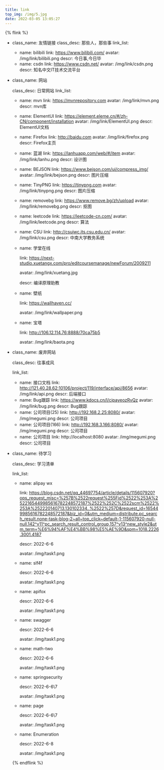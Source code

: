 ```yaml
---
title: link
top_img: /img/5.jpg
date: 2022-03-05 13:05:27
---
```


{% flink %}
- class_name: 友情链接
  class_desc: 那些人，那些事
  link_list:
    - name: bilibili
      link: https://www.bilibili.com/
      avatar: /img/link/bilibili.png
      descr: 今日事,今日毕
    - name: csdn
      link: https://www.csdn.net/
      avatar: /img/link/csdn.png
      descr: 知名中文IT技术交流平台
  
- class_name: 网站
  
  class_desc: 日常网站
  link_list:
  
    - name: mvn
      link: https://mvnrepository.com
      avatar: /img/link/mvn.png
      descr: mvn库
      
    - name: ElementUI
      link: https://element.eleme.cn/#/zh-CN/component/installation
      avatar: /img/link/ElementUI.png
      descr: ElementUI文档
      
    - name: Firefox
      link: http://baidu.com
      avatar: /img/link/firefox.png
      descr: Firefox主页
      
    - name: 蓝湖
      link: https://lanhuapp.com/web/#/item
      avatar: /img/link/lanhu.png
      descr: 设计图
      
    - name: BEJSON
      link: https://www.bejson.com/ui/compress_img/
      avatar: /img/link/bejson.png
      descr: 图片压缩
      
    - name: TinyPNG
      link: https://tinypng.com
      avatar: /img/link/tinypng.png
      descr: 图片压缩
      
    - name: removebg
      link: https://www.remove.bg/zh/upload
      avatar: /img/link/removebg.png
      descr: 抠图
      
    - name: leetcode
      link: https://leetcode-cn.com/ 
      avatar: /img/link/leetcode.png
      descr: 算法
      
    - name: CSU
      link: http://csujwc.its.csu.edu.cn/
      avatar: /img/link/csu.png
      descr: 中南大学教务系统
      
    - name: 学堂在线
  
      link: https://next-studio.xuetangx.com/pro/editcoursemanage/newForum/2009211
  
      avatar: /img/link/xuetang.jpg
  
      descr: 编译原理助教
      
    - name: 壁纸
  
      link: https://wallhaven.cc/
  
      avatar: /img/link/wallpaper.png
  
    - name: 宝塔
  
      link: http://106.12.114.76:8888/70ca75b5
  
      avatar: /img/link/baota.png
  
- class_name: 废弃网站

  class_desc: 往事成风

  link_list:

    - name: 接口文档
      link: http://121.40.28.62:10106/project/119/interface/api/8656
      avatar: /img/link/api.png
      descr: 后端接口
    - name: Bug跟踪
      link: https://www.kdocs.cn/l/cipayeozRvQz
      avatar: /img/link/bug.png
      descr: Bug跟踪
    - name: 公司项目(25)
      link: http://192.168.2.25:8080/
      avatar: /img/megumi.png
      descr: 公司项目
    - name: 公司项目(166)
      link: http://192.168.3.166:8080/
      avatar: /img/megumi.png
      descr: 公司项目
    - name: 公司项目
      link: http://localhost:8080
      avatar: /img/megumi.png
      descr: 公司项目

- class_name: 待学习

  class_desc: 学习清单

  link_list:

    - name: alipay wx

      link: https://blog.csdn.net/qq_44697754/article/details/115607920?ops_request_misc=%257B%2522request%255Fid%2522%253A%2522165449985616782248572187%2522%252C%2522scm%2522%253A%252220140713.130102334..%2522%257D&request_id=165449985616782248572187&biz_id=0&utm_medium=distribute.pc_search_result.none-task-blog-2~all~top_click~default-1-115607920-null-null.142^v11^pc_search_result_control_group,157^v13^new_style2&utm_term=%E6%94%AF%E4%BB%98%E5%AE%9D&spm=1018.2226.3001.4187

      descr: 2022-6-6

      avatar: /img/task1.png

    - name: slf4f

      descr: 2022-6-6
  
      avatar: /img/task1.png
  
    - name: apifox
  
      descr: 2022-6-6
  
      avatar: /img/task1.png
  
    - name: swagger
  
      descr: 2022-6-6
  
      avatar: /img/task1.png
  
    - name: math-two
  
      descr: 2022-6-6
  
      avatar: /img/task1.png
  
    - name: springsecurity
  
      descr: 2022-6-6\7
  
      avatar: /img/task1.png
  
    - name: page
  
      descr: 2022-6-6\7
  
      avatar: /img/task1.png
  
    - name: Enumeration
  
      descr: 2022-6-8
  
      avatar: /img/task1.png
  
  {% endflink %}

